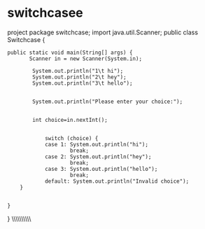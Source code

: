 # switchcasee
project
package switchcase;
import java.util.Scanner;
public class Switchcase {

	public static void main(String[] args) {
		   Scanner in = new Scanner(System.in);
	      
	        System.out.println("1\t hi");
	        System.out.println("2\t hey");
	        System.out.println("3\t hello");
	       

	        System.out.println("Please enter your choice:");
	        
	      
	        int choice=in.nextInt();
	         
	        
	            switch (choice) {
	            case 1: System.out.println("hi"); 
		                break;
	            case 2: System.out.println("hey");
	                    break;
	            case 3: System.out.println("hello"); 
	                    break;
	            default: System.out.println("Invalid choice");
		}
		

	}

}
\\\\\\\\\\\\\\\\\\\
